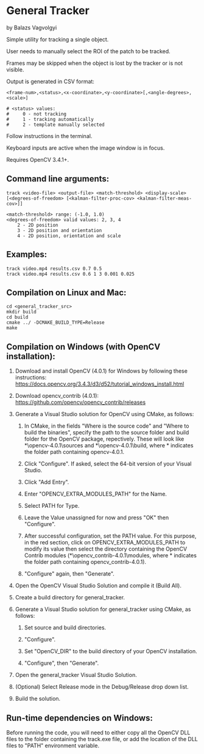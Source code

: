 # General Tracker
by Balazs Vagvolgyi

Simple utility for tracking a single object.

User needs to manually select the ROI of the patch to be tracked.

Frames may be skipped when the object is lost by the tracker or is not visible.

Output is generated in CSV format:

    <frame-num>,<status>,<x-coordinate>,<y-coordinate>[,<angle-degrees>,<scale>]

    # <status> values:
    #     0 - not tracking
    #     1 - tracking automatically
    #     2 - template manually selected

Follow instructions in the terminal.

Keyboard inputs are active when the image window is in focus.

Requires OpenCV 3.4.1+.


Command line arguments:
-----------------------

    track <video-file> <output-file> <match-threshold> <display-scale> [<degrees-of-freedom> [<kalman-filter-proc-cov> <kalman-filter-meas-cov>]]

    <match-threshold> range: (-1.0, 1.0)
    <degrees-of-freedom> valid values: 2, 3, 4
        2 - 2D position
        3 - 2D position and orientation
        4 - 2D position, orientation and scale

Examples:
-------------------------------------------------

    track video.mp4 results.csv 0.7 0.5
    track video.mp4 results.csv 0.6 1 3 0.001 0.025

Compilation on Linux and Mac:
-----------------------

    cd <general_tracker_src>
    mkdir build
    cd build
    cmake ../ -DCMAKE_BUILD_TYPE=Release
    make

Compilation on Windows (with OpenCV installation):
-----------------------
1. Download and install OpenCV (4.0.1) for Windows by following these instructions: https://docs.opencv.org/3.4.3/d3/d52/tutorial_windows_install.html

2. Download opencv_contrib (4.0.1): https://github.com/opencv/opencv_contrib/releases 

3. Generate a Visual Studio solution for OpenCV using CMake, as follows:

   1. In CMake, in the fields "Where is the source code" and "Where to build the binaries", specify the path to the source folder and build folder for the OpenCV package, repectively. These will look like *\opencv-4.0.1\sources and *\opencv-4.0.1\build, where * indicates the folder path containing opencv-4.0.1.

   2. Click "Configure". If asked, select the 64-bit version of your Visual Studio.

   3. Click "Add Entry".

   4. Enter "OPENCV_EXTRA_MODULES_PATH" for the Name.

   5. Select PATH for Type.

   6. Leave the Value unassigned for now and press "OK" then "Configure".

   7. After successful configuration, set the PATH value. For this purpose, in the red section, click on OPENCV_EXTRA_MODULES_PATH to modify its value then select the directory containing the OpenCV Contrib modules (*\opencv_contrib-4.0.1\modules, where * indicates the folder path containing opencv_contrib-4.0.1).

   8. "Configure" again, then "Generate".

4. Open the OpenCV Visual Studio Solution and compile it (Build All).

5. Create a build directory for general_tracker.

6. Generate a Visual Studio solution for general_tracker using CMake, as follows:

   1. Set source and build directories.
   
   2. "Configure".
   
   3. Set "OpenCV_DIR" to the build directory of your OpenCV installation.
   
   4. "Configure", then "Generate".

7. Open the general_tracker Visual Studio Solution.

8. (Optional) Select Release mode in the Debug/Release drop down list.

9. Build the solution.

Run-time dependencies on Windows:
-----------------------

Before running the code, you will need to either copy all the OpenCV DLL files to the folder containing the track.exe file, or add the location of the DLL files to "PATH" environment variable.

